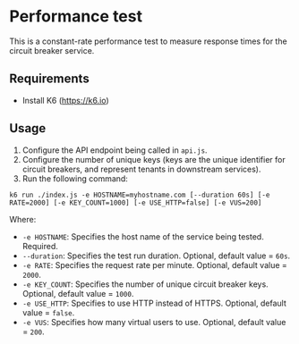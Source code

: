 # Performance test

This is a constant-rate performance test to measure response times for the circuit breaker service.

## Requirements

- Install K6 (https://k6.io)

## Usage

1. Configure the API endpoint being called in `api.js`.
2. Configure the number of unique keys (keys are the unique identifier for circuit breakers, and represent tenants in downstream services).
3. Run the following command:

```
k6 run ./index.js -e HOSTNAME=myhostname.com [--duration 60s] [-e RATE=2000] [-e KEY_COUNT=1000] [-e USE_HTTP=false] [-e VUS=200]
```

Where:

- `-e HOSTNAME`: Specifies the host name of the service being tested. Required.
- `--duration`: Specifies the test run duration. Optional, default value = `60s`.
- `-e RATE`: Specifies the request rate per minute. Optional, default value = `2000`.
- `-e KEY_COUNT`: Specifies the number of unique circuit breaker keys. Optional, default value = `1000`.
- `-e USE_HTTP`: Specifies to use HTTP instead of HTTPS. Optional, default value = `false`.
- `-e VUS`: Specifies how many virtual users to use. Optional, default value = `200`.
